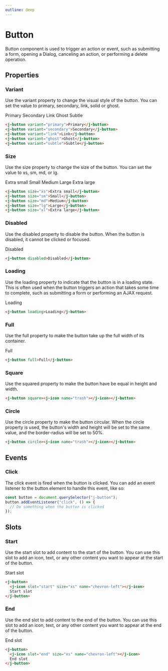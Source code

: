 ```yaml
---
outline: deep
---
```


# Button

Button component is used to trigger an action or event, such as submitting a form, opening a Dialog, canceling an action, or performing a delete operation.

## Properties

### Variant <Badge type="info" text="string" />

Use the variant property to change the visual style of the button. You can set the value to primary, secondary, link, solid or ghost.

<j-button variant="primary">Primary</j-button>
<j-button variant="secondary">Secondary</j-button>
<j-button variant="link">Link</j-button>
<j-button variant="ghost">Ghost</j-button>
<j-button variant="subtle">Subtle</j-button>

```html
<j-button variant="primary">Primary</j-button>
<j-button variant="secondary">Secondary</j-button>
<j-button variant="link">Link</j-button>
<j-button variant="ghost">Ghost</j-button>
<j-button variant="subtle">Subtle</j-button>
```

### Size <Badge type="info" text="boolean" />

Use the size property to change the size of the button. You can set the value to xs, sm, md, or lg.

<j-button size="xs">Extra small</j-button>
<j-button size="sm">Small</j-button>
<j-button size="md">Medium</j-button>
<j-button size="lg">Large</j-button>
<j-button size="xl">Extra large</j-button>

```html
<j-button size="xs">Extra small</j-button>
<j-button size="sm">Small</j-button>
<j-button size="md">Medium</j-button>
<j-button size="lg">Large</j-button>
<j-button size="xl">Extra large</j-button>
```

### Disabled <Badge type="info" text="boolean" />

Use the disabled property to disable the button. When the button is disabled, it cannot be clicked or focused.

<j-button disabled>Disabled</j-button>

```html
<j-button disabled>Disabled</j-button>
```

### Loading <Badge type="info" text="boolean" />

Use the loading property to indicate that the button is in a loading state. This is often used when the button triggers an action that takes some time to complete, such as submitting a form or performing an AJAX request.

<j-button loading>Loading</j-button>

```html
<j-button loading>Loading</j-button>
```

### Full <Badge type="info" text="boolean" />

Use the full property to make the button take up the full width of its container.

<j-button full>Full</j-button>

```html
<j-button full>Full</j-button>
```

### Square <Badge type="info" text="boolean" />

Use the squared property to make the button have be equal in height and width.

<j-button square><j-icon name="trash"></j-icon></j-button>

```html
<j-button square><j-icon name="trash"></j-icon></j-button>
```

### Circle <Badge type="info" text="boolean" />

Use the circle property to make the button circular. When the circle property is used, the button's width and height will be set to the same value, and the border-radius will be set to 50%.

<j-button circle><j-icon name="trash"></j-icon></j-button>

```html
<j-button circle><j-icon name="trash"></j-icon></j-button>
```

## Events

### Click

The click event is fired when the button is clicked. You can add an event listener to the button element to handle this event, like so:

```js
const button = document.querySelector("j-button");
button.addEventListener("click", () => {
  // Do something when the button is clicked
});
```

## Slots

### Start

Use the start slot to add content to the start of the button. You can use this slot to add an icon, text, or any other content you want to appear at the start of the button.

<j-button>
    <j-icon slot="start" size="xs" name="chevron-left"></j-icon>
    Start slot
</j-button>

```html
<j-button>
  <j-icon slot="start" size="xs" name="chevron-left"></j-icon>
  Start slot
</j-button>
```

### End

Use the end slot to add content to the end of the button. You can use this slot to add an icon, text, or any other content you want to appear at the end of the button.

<j-button>
    <j-icon slot="end" size="xs" name="chevron-left"></j-icon>
    End slot
</j-button>

```html
<j-button>
  <j-icon slot="end" size="xs" name="chevron-left"></j-icon>
  End slot
</j-button>
```
